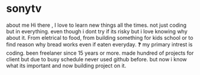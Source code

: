 # sonytv
about me
Hi there ,
I love to learn new things all the times. not just coding but in everything. even though i dont try if its risky but i love knowing why about it.
From eletrical to food, from building something for kids school or to find reason why bread works even if eaten everyday.
❓
my primary intrest is coding. been freelaner since 15 years or more. made hundred of projects for client but due to busy schedule never used github before. but now i know what its important and now building project on it.

